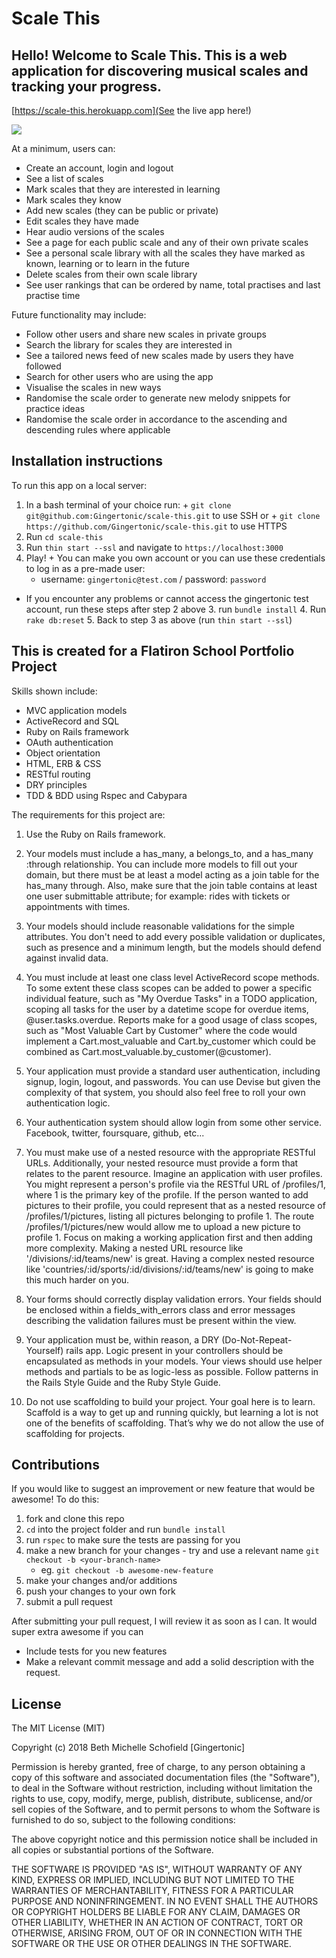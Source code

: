# Scale This

## Hello! Welcome to Scale This. This is a web application for discovering musical scales and tracking your progress.
[https://scale-this.herokuapp.com](See the live app here!)

![](http://forthebadge.com/images/badges/made-with-ruby.svg)

At a minimum, users can:
  + Create an account, login and logout
  + See a list of scales
  + Mark scales that they are interested in learning
  + Mark scales they know
  + Add new scales (they can be public or private)
  + Edit scales they have made
  + Hear audio versions of the scales
  + See a page for each public scale and any of their own private scales
  + See a personal scale library with all the scales they have marked as known, learning or to learn in the future
  + Delete scales from their own scale library
  + See user rankings that can be ordered by name, total practises and last practise time

Future functionality may include:
  + Follow other users and share new scales in private groups
  + Search the library for scales they are interested in
  + See a tailored news feed of new scales made by users they have followed
  + Search for other users who are using the app
  + Visualise the scales in new ways
  + Randomise the scale order to generate new melody snippets for practice ideas
  + Randomise the scale order in accordance to the ascending and descending rules where applicable

## Installation instructions

To run this app on a local server:
  1. In a bash terminal of your choice run:
    + `git clone git@github.com:Gingertonic/scale-this.git` to use SSH or
    + `git clone https://github.com/Gingertonic/scale-this.git` to use HTTPS
  2. Run `cd scale-this`
  3. Run `thin start --ssl` and navigate to `https://localhost:3000`
  4. Play!
    + You can make you own account or you can use these credentials to log in as a pre-made user:
      + username: `gingertonic@test.com` / password: `password`

   - If you encounter any problems or cannot access the gingertonic test account, run these steps after step 2 above
    3. run `bundle install`
    4. Run `rake db:reset`
    5. Back to step 3 as above (run `thin start --ssl`)


## This is created for a Flatiron School Portfolio Project

Skills shown include:
  + MVC application models
  + ActiveRecord and SQL
  + Ruby on Rails framework
  + OAuth authentication
  + Object orientation
  + HTML, ERB & CSS
  + RESTful routing
  + DRY principles
  + TDD & BDD using Rspec and Cabypara

The requirements for this project are:
  1. Use the Ruby on Rails framework.

  2. Your models must include a has_many, a belongs_to, and a has_many :through relationship. You can include more models to fill out your domain, but there must be at least a model acting as a join table for the has_many through. Also, make sure that the join table contains at least one user submittable attribute; for example: rides with tickets or appointments with times.

  3. Your models should include reasonable validations for the simple attributes. You don't need to add every possible validation or duplicates, such as presence and a minimum length, but the models should defend against invalid data.

  4. You must include at least one class level ActiveRecord scope methods. To some extent these class scopes can be added to power a specific individual feature, such as "My Overdue Tasks" in a TODO application, scoping all tasks for the user by a datetime scope for overdue items, @user.tasks.overdue. Reports make for a good usage of class scopes, such as "Most Valuable Cart by Customer" where the code would implement a Cart.most_valuable and Cart.by_customer which could be combined as Cart.most_valuable.by_customer(@customer).

  5. Your application must provide a standard user authentication, including signup, login, logout, and passwords. You can use Devise but given the complexity of that system, you should also feel free to roll your own authentication logic.

  6. Your authentication system should allow login from some other service. Facebook, twitter, foursquare, github, etc...

  7. You must make use of a nested resource with the appropriate RESTful URLs. Additionally, your nested resource must provide a form that relates to the parent resource. Imagine an application with user profiles. You might represent a person's profile via the RESTful URL of /profiles/1, where 1 is the primary key of the profile. If the person wanted to add pictures to their profile, you could represent that as a nested resource of /profiles/1/pictures, listing all pictures belonging to profile 1. The route /profiles/1/pictures/new would allow me to upload a new picture to profile 1. Focus on making a working application first and then adding more complexity. Making a nested URL resource like '/divisions/:id/teams/new' is great. Having a complex nested resource like 'countries/:id/sports/:id/divisions/:id/teams/new' is going to make this much harder on you.

  8. Your forms should correctly display validation errors. Your fields should be enclosed within a fields_with_errors class and error messages describing the validation failures must be present within the view.

  9. Your application must be, within reason, a DRY (Do-Not-Repeat-Yourself) rails app. Logic present in your controllers should be encapsulated as methods in your models. Your views should use helper methods and partials to be as logic-less as possible. Follow patterns in the Rails Style Guide and the Ruby Style Guide.

  10. Do not use scaffolding to build your project. Your goal here is to learn. Scaffold is a way to get up and running quickly, but learning a lot is not one of the benefits of scaffolding. That’s why we do not allow the use of scaffolding for projects.



## Contributions

If you would like to suggest an improvement or new feature that would be awesome!
To do this:
  1. fork and clone this repo
  2. `cd` into the project folder and run `bundle install`
  3. run `rspec` to make sure the tests are passing for you
  4. make a new branch for your changes - try and use a relevant name `git checkout -b <your-branch-name>`
      + eg. `git checkout -b awesome-new-feature`
  5. make your changes and/or additions
  6. push your changes to your own fork
  7. submit a pull request

After submitting your pull request, I will review it as soon as I can.
It would super extra awesome if you can
  + Include tests for you new features
  + Make a relevant commit message and add a solid description with the request.

## License

The MIT License (MIT)

Copyright (c) 2018 Beth Michelle Schofield [Gingertonic]

Permission is hereby granted, free of charge, to any person obtaining a copy of this software and associated documentation files (the "Software"), to deal in the Software without restriction, including without limitation the rights to use, copy, modify, merge, publish, distribute, sublicense, and/or sell copies of the Software, and to permit persons to whom the Software is furnished to do so, subject to the following conditions:

The above copyright notice and this permission notice shall be included in all copies or substantial portions of the Software.

THE SOFTWARE IS PROVIDED "AS IS", WITHOUT WARRANTY OF ANY KIND, EXPRESS OR IMPLIED, INCLUDING BUT NOT LIMITED TO THE WARRANTIES OF MERCHANTABILITY, FITNESS FOR A PARTICULAR PURPOSE AND NONINFRINGEMENT. IN NO EVENT SHALL THE AUTHORS OR COPYRIGHT HOLDERS BE LIABLE FOR ANY CLAIM, DAMAGES OR OTHER LIABILITY, WHETHER IN AN ACTION OF CONTRACT, TORT OR OTHERWISE, ARISING FROM, OUT OF OR IN CONNECTION WITH THE SOFTWARE OR THE USE OR OTHER DEALINGS IN THE SOFTWARE.
